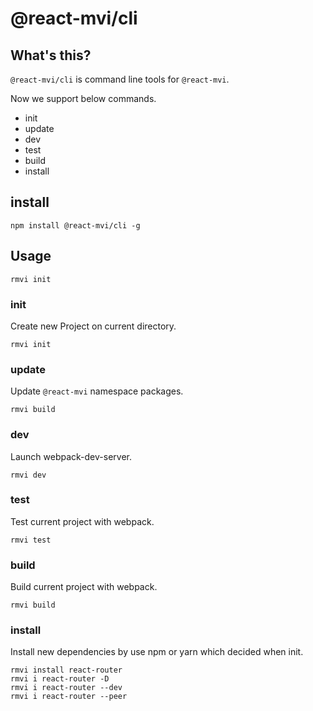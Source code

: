 # @react-mvi/cli

## What's this?

`@react-mvi/cli` is command line tools for `@react-mvi`.

Now we support below commands.

- init
- update
- dev
- test
- build
- install


## install

```
npm install @react-mvi/cli -g
```

## Usage

```
rmvi init
```


### init

Create new Project on current directory.

```
rmvi init
```


### update

Update `@react-mvi` namespace packages.

```
rmvi build
```


### dev

Launch webpack-dev-server.

```
rmvi dev
```

### test

Test current project with webpack.

```
rmvi test
```


### build

Build current project with webpack.

```
rmvi build
```

### install

Install new dependencies by use npm or yarn which decided when init.

```
rmvi install react-router
rmvi i react-router -D
rmvi i react-router --dev
rmvi i react-router --peer
```
